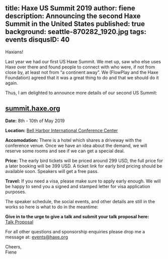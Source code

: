 title: Haxe US Summit 2019 
author: fiene
description: Announcing the second Haxe Summit in the United States
published: true
background: seattle-870282_1920.jpg
tags: events
disqusID: 40
---

Haxians!

Last year we had our first US Haxe Summit. We met up, saw who else uses Haxe over there and found people to connect with who were, if not from close by, at least not from “a continent away”. We (FlowPlay and the Haxe Foundation) agreed that it was a great thing to do and that we should do it again.

Thus, I am delighted to announce more details of our second US Summit:

## [summit.haxe.org](https://summit.haxe.org)

**Date:** 8th - 10th of May 2019

**Location:** [Bell Harbor International Conference Center](https://goo.gl/maps/xaDGa16fD4L2)

**Accomodation:** There is a hotel which shares a driveway with the conference venue. Once we have an idea about the demand, we will reserve some rooms and see if we can get a special deal.

**Price:** The early bird tickets will be priced around 299 USD, the full price for a later booking will be 399 USD. A ticket link for early bird pricing should be available soon. Speakers will get a free pass.

**Travel:** If you need a visa, please make sure to apply early enough. We will be happy to send you a signed and stamped letter for visa application purposes.


The speaker schedule, the social events, and other details are still in the works so here is what to do in the meantime:

**Give in to the urge to give a talk and submit your talk proposal here:**  
[Talk Proposal](https://docs.google.com/forms/d/e/1FAIpQLSchar6c4O-gKukLOfz5B0TdECBmmhfZzdTy7_7Mx4swNwkGFA/viewform)


For all other questions and sponsorship enquiries please drop me a message at: [events@haxe.org](mailto:events@haxe.org)

Cheers,  
Fiene
